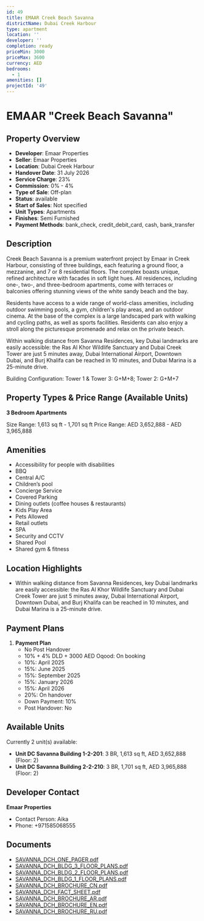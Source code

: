 ```yaml
---
id: 49
title: EMAAR Creek Beach Savanna
districtName: Dubai Creek Harbour
type: apartment
location: ''
developer: ''
completion: ready
priceMin: 3000
priceMax: 3600
currency: AED
bedrooms:
  - 1
amenities: []
projectId: '49'
---
```


# EMAAR "Creek Beach Savanna"

## Property Overview
- **Developer**: Emaar Properties
- **Seller**: Emaar Properties
- **Location**: Dubai Creek Harbour
- **Handover Date**: 31 July 2026
- **Service Charge**: 23%
- **Commission**: 0% - 4%
- **Type of Sale**: Off-plan
- **Status**: available
- **Start of Sales**: Not specified
- **Unit Types**: Apartments
- **Finishes**: Semi Furnished
- **Payment Methods**: bank_check, credit_debit_card, cash, bank_transfer

## Description
Creek Beach Savanna is a premium waterfront project by Emaar in Creek Harbour, consisting of three buildings, each featuring a ground floor, a mezzanine, and 7 or 8 residential floors. The complex boasts unique, refined architecture with facades in soft light hues. All residences, including one-, two-, and three-bedroom apartments, come with terraces or balconies offering stunning views of the white sandy beach and the bay.

Residents have access to a wide range of world-class amenities, including outdoor swimming pools, a gym, children's play areas, and an outdoor cinema. At the base of the complex is a large landscaped park with walking and cycling paths, as well as sports facilities. Residents can also enjoy a stroll along the picturesque promenade and relax on the private beach.

Within walking distance from Savanna Residences, key Dubai landmarks are easily accessible: the Ras Al Khor Wildlife Sanctuary and Dubai Creek Tower are just 5 minutes away, Dubai International Airport, Downtown Dubai, and Burj Khalifa can be reached in 10 minutes, and Dubai Marina is a 25-minute drive.

Building Configuration: Tower 1 & Tower 3: G+M+8; Tower 2: G+M+7

## Property Types & Price Range (Available Units)
**3 Bedroom Apartments**

Size Range: 1,613 sq ft - 1,701 sq ft
Price Range: AED 3,652,888 - AED 3,965,888

## Amenities
- Accessibility for people with disabilities
- BBQ
- Central A/C
- Children’s pool
- Concierge Service
- Covered Parking
- Dining outlets  (coffee houses & restaurants)
- Kids Play Area
- Pets Allowed
- Retail outlets
- SPA
- Security and CCTV
- Shared Pool
- Shared gym & fitness

## Location Highlights
- Within walking distance from Savanna Residences, key Dubai landmarks are easily accessible: the Ras Al Khor Wildlife Sanctuary and Dubai Creek Tower are just 5 minutes away, Dubai International Airport, Downtown Dubai, and Burj Khalifa can be reached in 10 minutes, and Dubai Marina is a 25-minute drive.

## Payment Plans
1. **Payment Plan**
   - No Post Handover
   - 10% + 4% DLD + 3000 AED Oqood: On booking
   - 10%: April 2025
   - 15%: June 2025
   - 15%: September 2025
   - 15%: January 2026
   - 15%: April 2026
   - 20%: On handover
   - Down Payment: 10%
   - Post Handover: No

## Available Units
Currently 2 unit(s) available:
- **Unit DC Savanna Building 1-2-201**: 3 BR, 1,613 sq ft, AED 3,652,888 (Floor: 2)
- **Unit DC Savanna Building 2-2-210**: 3 BR, 1,701 sq ft, AED 3,965,888 (Floor: 2)

## Developer Contact
**Emaar Properties**
- Contact Person: Aika
- Phone: +971585068555

## Documents
- [SAVANNA_DCH_ONE_PAGER.pdf](https://cdn.geniemap.net/2025/03/31/FG1WZm6o48kOFthWLcVcJjtVAEeILHT3qDJTuA2a.pdf)
- [SAVANNA_DCH_BLDG_3_FLOOR_PLANS.pdf](https://cdn.geniemap.net/2025/03/31/7xbAYOhbYAHn0XndfDrrjasVxu87SQwtvgWKE7TX.pdf)
- [SAVANNA_DCH_BLDG_2_FLOOR_PLANS.pdf](https://cdn.geniemap.net/2025/03/31/ZchBgYF7Nq8RZiNKSaDDuqesWRyEoRoUWheywABu.pdf)
- [SAVANNA_DCH_BLDG_1_FLOOR_PLANS.pdf](https://cdn.geniemap.net/2025/03/31/lxLVben8oySyXv784xxZ6GcHqAE0baC0hmr2H5vb.pdf)
- [SAVANNA_DCH_BROCHURE_CN.pdf](https://cdn.geniemap.net/2025/03/31/AyrhDvbfaVZd5GnXrO0ogHpMBaVCTaO7IEb8E5v2.pdf)
- [SAVANNA_DCH_FACT_SHEET.pdf](https://cdn.geniemap.net/2025/03/31/Mdhy1vfFUrGrirJSoBJUHWeDBA7RPbUcaGmFTXNx.pdf)
- [SAVANNA_DCH_BROCHURE_AR.pdf](https://cdn.geniemap.net/2025/03/31/FAgiRZ8zizBWMHlNEG54iRZLIGokNMDqfLgM1NBf.pdf)
- [SAVANNA_DCH_BROCHURE_EN.pdf](https://cdn.geniemap.net/2025/03/31/aZzKuncLUXJNW26is4TEVuHdEREpf3vsrvp1QpFT.pdf)
- [SAVANNA_DCH_BROCHURE_RU.pdf](https://cdn.geniemap.net/2025/03/31/OPE5miMCfWmZeP7XOzTdLpy4Mp9KBber5TsGTNPh.pdf)
